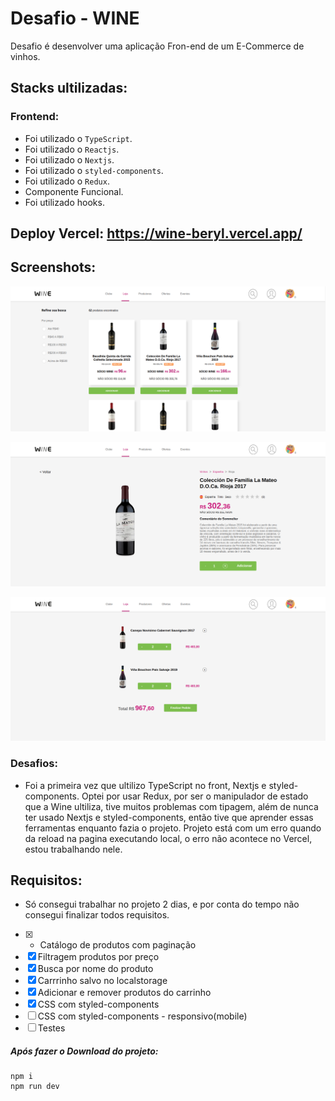 # Desafio - WINE
Desafio é desenvolver uma aplicação Fron-end de um E-Commerce de vinhos.

## Stacks ultilizadas:

### Frontend:
  - Foi utilizado o `TypeScript`.
  - Foi utilizado o `Reactjs`.
  - Foi utilizado o `Nextjs`.
  - Foi utilizado o `styled-components`.
  - Foi utilizado o `Redux`.
  - Componente Funcional.
  - Foi utilizado hooks.
  
## Deploy Vercel: https://wine-beryl.vercel.app/

## Screenshots:
![](front-end/public/loja.png)


![](front-end/public/detalhes.png)


![](front-end/public/cart.png)

### Desafios:
 - Foi a primeira vez que ultilizo TypeScript no front, Nextjs e styled-components.
 Optei por usar Redux, por ser o manipulador de estado que a Wine ultiliza,
 tive muitos problemas com tipagem, além de nunca ter usado Nextjs e styled-components,
 então tive que aprender essas ferramentas enquanto fazia o projeto.
 Projeto está com um erro quando da reload na pagina executando local, o erro não acontece
 no Vercel, estou trabalhando nele.
 
## **Requisitos:**
 - Só consegui trabalhar no projeto 2 dias, e por conta do tempo não consegui finalizar
 todos requisitos.
 
 - [x] - Catálogo de produtos com paginação
 - [x] Filtragem produtos por preço
 - [x] Busca por nome do produto
 - [x] Carrrinho salvo no localstorage
 - [x] Adicionar e remover produtos do carrinho
 - [x] CSS com styled-components
 - [ ] CSS com styled-components - responsivo(mobile)
 - [ ] Testes

##### Após fazer o Download do projeto:

```
npm i
npm run dev
```
